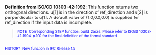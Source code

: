 ﻿**Definition from ISO/CD 10303-42:1992**: This function returns two orthogonal directions. u[1] is in the direction of ref_direction and u[2] is perpendicular to u[1]. A default value of (1.0,0.0,0.0) is supplied for ref_direction if the input data is incomplete.

> <small><font color="#0000ff">NOTE
&nbsp;Corresponding STEP function: build_2axes. Please refer
to ISO/IS
10303-42:1994, p.100 for the final definition of the formal
standard.&nbsp; <br>
  <br>
HISTORY&nbsp; New function in IFC Release 1.5 </font></small>
